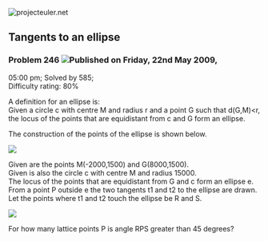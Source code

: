 ![projecteuler.net](images/print_page_logo.png)

## Tangents to an ellipse

### Problem 246 ![](images/icon_info.png)Published on Friday, 22nd May 2009,
05:00 pm; Solved by 585;  
Difficulty rating: 80%

A definition for an ellipse is:  
Given a circle c with centre M and radius r and a point G such that
d(G,M)&lt;r, the locus of the points that are equidistant from c and G form an
ellipse.

The construction of the points of the ellipse is shown below.

![](project/images/p246_anim.gif)

Given are the points M(-2000,1500) and G(8000,1500).  
Given is also the circle c with centre M and radius 15000.  
The locus of the points that are equidistant from G and c form an ellipse e.  
From a point P outside e the two tangents t1 and t2 to the ellipse are drawn.  
Let the points where t1 and t2 touch the ellipse be R and S.

![](project/images/p246_ellipse.gif)

For how many lattice points P is angle RPS greater than 45 degrees?

  
  

